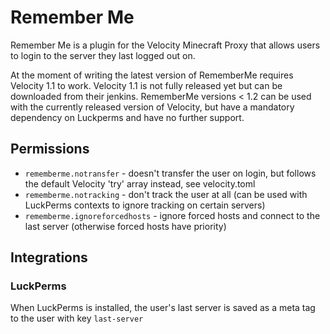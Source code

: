 # Remember Me
Remember Me is a plugin for the Velocity Minecraft Proxy that allows users to login to the server they last logged out on.

At the moment of writing the latest version of RememberMe requires Velocity 1.1 to work. Velocity 1.1 is not fully released yet but can be downloaded from their jenkins.
RememberMe versions < 1.2 can be used with the currently released version of Velocity, but have a mandatory dependency on Luckperms and have no further support.

## Permissions

* `rememberme.notransfer` - doesn't transfer the user on login, but follows the default Velocity 'try' array instead, see velocity.toml
* `rememberme.notracking` - don't track the user at all (can be used with LuckPerms contexts to ignore tracking on certain servers)
* `rememberme.ignoreforcedhosts` - ignore forced hosts and connect to the last server (otherwise forced hosts have priority)

## Integrations

### LuckPerms
When LuckPerms is installed, the user's last server is saved as a meta tag to the user with key `last-server`
